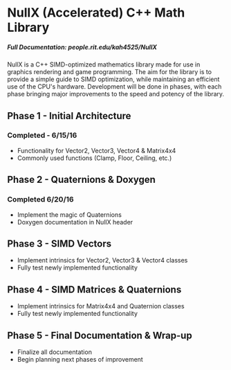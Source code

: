 # NullX (Accelerated) C++ Math Library
##### Full Documentation: people.rit.edu/kah4525/NullX
NullX is a C++ SIMD-optimized mathematics library made for use in graphics rendering and game programming.
The aim for the library is to provide a simple guide to SIMD optimization, while maintaining an efficient use of the 
CPU's hardware. Development will be done in phases, with each phase bringing major improvements to the speed and 
potency of the library.

## Phase 1 - Initial Architecture
### Completed - 6/15/16
- Functionality for Vector2, Vector3, Vector4 & Matrix4x4
- Commonly used functions (Clamp, Floor, Ceiling, etc.)

## Phase 2 - Quaternions & Doxygen
### Completed 6/20/16
- Implement the magic of Quaternions
- Doxygen documentation in NullX header

## Phase 3 - SIMD Vectors
- Implement intrinsics for Vector2, Vector3 & Vector4 classes
- Fully test newly implemented functionality

## Phase 4 - SIMD Matrices & Quaternions
- Implement intrinsics for Matrix4x4 and Quaternion classes
- Fully test newly implemented functionality

## Phase 5 - Final Documentation & Wrap-up
- Finalize all documentation
- Begin planning next phases of improvement
